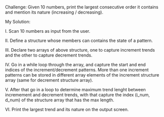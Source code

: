 Challenge: Given 10 numbers, print the largest consecutive order it contains and mention its nature (increasing / decreasing).

My Solution:

I. Scan 10 numbers as input from the user.

II. Define a structure whose members can contains the state of a pattern.

III. Declare two arrays of above structure, one to capture increment trends and the other to capture decrement trends.

IV. Go in a while loop through the array, and capture the start and end indices of the increment/decrement patterns. More than one increment patterns can be stored in different array elements of the increment structure array (same for decrement structure array).

V. After that go in a loop to determine maximum trend lenght between incremement and decrement trends, with that capture the index (i_num, d_num) of the structure array that has the max length.

VI. Print the largest trend and its nature on the output screen.
